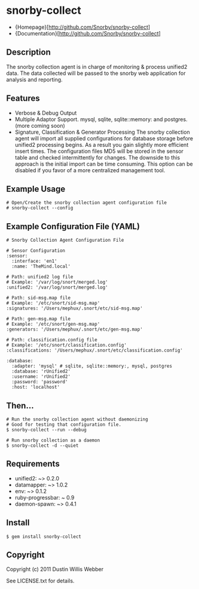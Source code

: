 # snorby-collect

* {Homepage}[http://github.com/Snorby/snorby-collect]
* {Documentation}[http://github.com/Snorby/snorby-collect]

## Description

The snorby collection agent is in charge of monitoring & process unified2 data. The data collected will be passed to the snorby web application for analysis and reporting.

## Features
	
 * Verbose & Debug Output
 * Multiple Adaptor Support. mysql, sqlite, sqlite::memory: and postgres. (more coming soon)
 * Signature, Classification & Generator Processing
		The snorby collection agent will import all supplied configurations for database storage before unified2 processing begins. As a result
		you gain slightly more efficient insert times. The configuration files MD5 will be stored in the sensor table and checked 
		intermittently for changes. The downside to this approach is the initial import can be time consuming. This option can
		be disabled if you favor of a more centralized management tool.

## Example Usage

	# Open/Create the snorby collection agent configuration file
	# snorby-collect --config
	
## Example Configuration File (YAML)
	
	# Snorby Collection Agent Configuration File

	# Sensor Configuration
	:sensor:
	  :interface: 'en1'
	  :name: 'TheMind.local'

	# Path: unified2 log file
	# Example: '/var/log/snort/merged.log'
	:unified2: '/var/log/snort/merged.log'

	# Path: sid-msg.map file
	# Example: '/etc/snort/sid-msg.map'
	:signatures: '/Users/mephux/.snort/etc/sid-msg.map'

	# Path: gen-msg.map file
	# Example: '/etc/snort/gen-msg.map'
	:generators: '/Users/mephux/.snort/etc/gen-msg.map'

	# Path: classification.config file
	# Example: '/etc/snort/classification.config'
	:classifications: '/Users/mephux/.snort/etc/classification.config'

	:database:
	  :adapter: 'mysql' # sqlite, sqlite::memory:, mysql, postgres
	  :database: 'rUnified2'
	  :username: 'rUnified2'
	  :password: 'password'
	  :host: 'localhost'

## Then...

	# Run the snorby collection agent without daemonizing 
	# Good for testing that configuration file.
	$ snorby-collect --run --debug
	
	# Run snorby collection as a daemon
	$ snorby-collect -d --quiet

## Requirements
	
 * unified2: ~> 0.2.0
 * datamapper: ~> 1.0.2
 * env: ~> 0.1.2
 * ruby-progressbar: ~ 0.9
 * daemon-spawn: ~> 0.4.1
	
## Install

	$ gem install snorby-collect

## Copyright

Copyright (c) 2011 Dustin Willis Webber

See LICENSE.txt for details.
